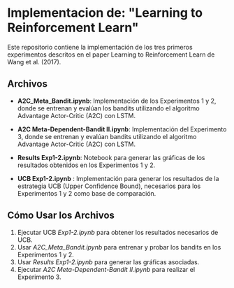 # Implementacion de: "Learning to Reinforcement Learn"

Este repositorio contiene la implementación de los tres primeros experimentos descritos en el paper Learning to Reinforcement Learn de Wang et al. (2017). 

## Archivos

* **A2C_Meta_Bandit.ipynb**: Implementación de los Experimentos 1 y 2, donde se entrenan y evalúan los bandits utilizando el algoritmo Advantage Actor-Critic (A2C) con LSTM.

* **A2C Meta-Dependent-Bandit II.ipynb**: Implementación del Experimento 3, donde se entrenan y evalúan bandits utilizando el algoritmo Advantage Actor-Critic (A2C) con LSTM.

* **Results Exp1-2.ipynb**: Notebook para generar las gráficas de los resultados obtenidos en los Experimentos 1 y 2.

* **UCB Exp1-2.ipynb** :   Implementación para generar los resultados de la estrategia UCB (Upper Confidence Bound), necesarios para los Experimentos 1 y 2 como base de comparación.


## Cómo Usar los Archivos

1. Ejecutar UCB *Exp1-2.ipynb* para obtener los resultados necesarios de UCB.
2. Usar *A2C_Meta_Bandit.ipynb* para entrenar y probar los bandits en los Experimentos 1 y 2.
3. Usar *Results Exp1-2.ipynb* para generar las gráficas asociadas.
3. Ejecutar *A2C Meta-Dependent-Bandit II.ipynb* para realizar el Experimento 3.

